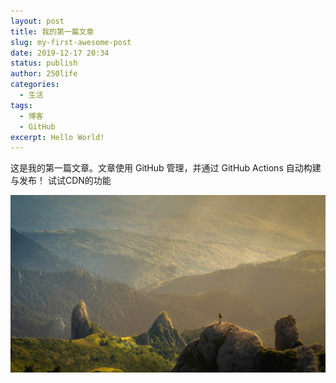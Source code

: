 ```yaml
---
layout: post
title: 我的第一篇文章
slug: my-first-awesome-post
date: 2019-12-17 20:34
status: publish
author: 250life
categories: 
  - 生活
tags: 
  - 博客
  - GitHub
excerpt: Hello World!
---
```


这是我的第一篇文章。文章使用 GitHub 管理，并通过 GitHub Actions 自动构建与发布！
试试CDN的功能

![日出东方](./images/david-marcu-78A265wPiO4-unsplash.jpg)

